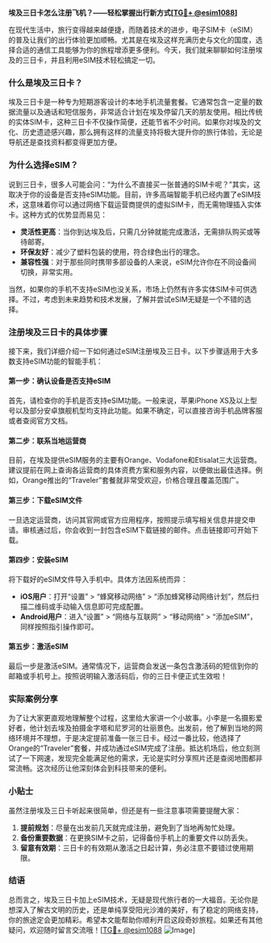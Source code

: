 **埃及三日卡怎么注册飞机？——轻松掌握出行新方式[[TG💪+ @esim1088](https://t.me/s/esim1088)]**

在现代生活中，旅行变得越来越便捷，而随着技术的进步，电子SIM卡（eSIM）的普及让我们的出行体验更加顺畅。尤其是在埃及这样充满历史与文化的国度，选择合适的通信工具能够为你的旅程增添更多便利。今天，我们就来聊聊如何注册埃及的三日卡，并且利用eSIM技术轻松搞定一切。

### 什么是埃及三日卡？

埃及三日卡是一种专为短期游客设计的本地手机流量套餐。它通常包含一定量的数据流量以及通话和短信服务，非常适合计划在埃及停留几天的朋友使用。相比传统的实体SIM卡，这种三日卡不仅操作简便，还能节省不少时间。如果你对埃及的文化、历史遗迹感兴趣，那么拥有这样的流量支持将极大提升你的旅行体验，无论是导航还是查找资料都变得更加方便。

### 为什么选择eSIM？

说到三日卡，很多人可能会问：“为什么不直接买一张普通的SIM卡呢？”其实，这取决于你的设备是否支持eSIM功能。目前，许多高端智能手机已经内置了eSIM技术，这意味着你可以通过网络下载运营商提供的虚拟SIM卡，而无需物理插入实体卡。这种方式的优势显而易见：

- **灵活性更高**：当你到达埃及后，只需几分钟就能完成激活，无需排队购买或等待邮寄。
- **环保友好**：减少了塑料包装的使用，符合绿色出行的理念。
- **兼容性强**：对于那些同时携带多部设备的人来说，eSIM允许你在不同设备间切换，非常实用。

当然，如果你的手机不支持eSIM也没关系，市场上仍然有许多实体SIM卡可供选择。不过，考虑到未来趋势和技术发展，了解并尝试eSIM无疑是一个不错的选择。

### 注册埃及三日卡的具体步骤

接下来，我们详细介绍一下如何通过eSIM注册埃及三日卡。以下步骤适用于大多数支持eSIM功能的智能手机：

#### 第一步：确认设备是否支持eSIM
首先，请检查你的手机是否支持eSIM功能。一般来说，苹果iPhone XS及以上型号以及部分安卓旗舰机型均支持此功能。如果不确定，可以直接咨询手机品牌客服或者查阅官方文档。

#### 第二步：联系当地运营商
目前，在埃及提供eSIM服务的主要有Orange、Vodafone和Etisalat三大运营商。建议提前在网上查询各运营商的具体资费方案和服务内容，以便做出最佳选择。例如，Orange推出的“Traveler”套餐就非常受欢迎，价格合理且覆盖范围广。

#### 第三步：下载eSIM文件
一旦选定运营商，访问其官网或官方应用程序，按照提示填写相关信息并提交申请。审核通过后，你会收到一封包含eSIM下载链接的邮件。点击链接即可开始下载。

#### 第四步：安装eSIM
将下载好的eSIM文件导入手机中。具体方法因系统而异：
- **iOS用户**：打开“设置” > “蜂窝移动网络” > “添加蜂窝移动网络计划”，然后扫描二维码或手动输入信息即可完成配置。
- **Android用户**：进入“设置” > “网络与互联网” > “移动网络” > “添加eSIM”，同样按照指引操作即可。

#### 第五步：激活eSIM
最后一步是激活eSIM。通常情况下，运营商会发送一条包含激活码的短信到你的邮箱或手机号上。按照说明输入激活码后，你的三日卡便正式生效啦！

### 实际案例分享

为了让大家更直观地理解整个过程，这里给大家讲一个小故事。小李是一名摄影爱好者，他计划去埃及拍摄金字塔和尼罗河的壮丽景色。出发前，他了解到当地的网络环境并不理想，于是决定提前准备一张三日卡。经过一番比较，他选择了Orange的“Traveler”套餐，并成功通过eSIM完成了注册。抵达机场后，他立刻测试了一下网速，发现完全能满足他的需求，无论是实时分享照片还是查阅地图都非常流畅。这次经历让他深刻体会到科技带来的便利。

### 小贴士

虽然注册埃及三日卡听起来很简单，但还是有一些注意事项需要提醒大家：

1. **提前规划**：尽量在出发前几天就完成注册，避免到了当地再匆忙处理。
2. **备份重要数据**：在更换SIM卡之前，记得备份手机上的重要文件以防丢失。
3. **留意有效期**：三日卡的有效期从激活之日起计算，务必注意不要错过使用期限。

### 结语

总而言之，埃及三日卡加上eSIM技术，无疑是现代旅行者的一大福音。无论你是想深入了解古文明的历史，还是单纯享受阳光沙滩的美好，有了稳定的网络支持，你的旅途定会更加精彩。希望本文能帮助你顺利开启这段奇妙旅程。如果还有其他疑问，欢迎随时留言交流哦！[[TG💪+ @esim1088](https://t.me/s/esim1088) ![Image](https://i.postimg.cc/4NQfJmqS/Snipaste-2025-05-13-00-14-12.png)]